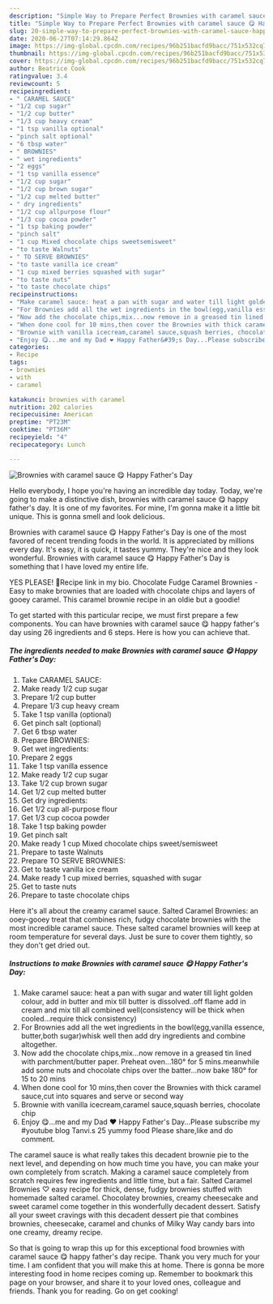 ```yaml
---
description: "Simple Way to Prepare Perfect Brownies with caramel sauce 😋 Happy Father&amp;#39;s Day"
title: "Simple Way to Prepare Perfect Brownies with caramel sauce 😋 Happy Father&amp;#39;s Day"
slug: 20-simple-way-to-prepare-perfect-brownies-with-caramel-sauce-happy-father-and-39-s-day
date: 2020-06-27T07:14:29.864Z
image: https://img-global.cpcdn.com/recipes/96b251bacfd9bacc/751x532cq70/brownies-with-caramel-sauce-😋-happy-fathers-day-recipe-main-photo.jpg
thumbnail: https://img-global.cpcdn.com/recipes/96b251bacfd9bacc/751x532cq70/brownies-with-caramel-sauce-😋-happy-fathers-day-recipe-main-photo.jpg
cover: https://img-global.cpcdn.com/recipes/96b251bacfd9bacc/751x532cq70/brownies-with-caramel-sauce-😋-happy-fathers-day-recipe-main-photo.jpg
author: Beatrice Cook
ratingvalue: 3.4
reviewcount: 5
recipeingredient:
- " CARAMEL SAUCE"
- "1/2 cup sugar"
- "1/2 cup butter"
- "1/3 cup heavy cream"
- "1 tsp vanilla optional"
- "pinch salt optional"
- "6 tbsp water"
- " BROWNIES"
- " wet ingredients"
- "2 eggs"
- "1 tsp vanilla essence"
- "1/2 cup sugar"
- "1/2 cup brown sugar"
- "1/2 cup melted butter"
- " dry ingredients"
- "1/2 cup allpurpose flour"
- "1/3 cup cocoa powder"
- "1 tsp baking powder"
- "pinch salt"
- "1 cup Mixed chocolate chips sweetsemisweet"
- "to taste Walnuts"
- " TO SERVE BROWNIES"
- "to taste vanilla ice cream"
- "1 cup mixed berries squashed with sugar"
- "to taste nuts"
- "to taste chocolate chips"
recipeinstructions:
- "Make caramel sauce: heat a pan with sugar and water till light golden colour, add in butter and mix till butter is dissolved..off flame add in cream and mix till all combined well(consistency will be thick when cooled...require thick consistency)"
- "For Brownies add all the wet ingredients in the bowl(egg,vanilla essence, butter,both sugar)whisk well then add dry ingredients and combine altogether."
- "Now add the chocolate chips,mix...now remove in a greased tin lined with parchment/butter paper. Preheat oven...180° for 5 mins.meanwhile add some nuts and chocolate chips over the batter...now bake 180° for 15 to 20 mins"
- "When done cool for 10 mins,then cover the Brownies with thick caramel sauce,cut into squares and serve or second way"
- "Brownie with vanilla icecream,caramel sauce,squash berries, chocolate chip"
- "Enjoy 😋...me and my Dad ❤ Happy Father&#39;s Day...Please subscribe my #youtube blog Tanvi.s 25 yummy food Please share,like and do comment."
categories:
- Recipe
tags:
- brownies
- with
- caramel

katakunci: brownies with caramel 
nutrition: 202 calories
recipecuisine: American
preptime: "PT23M"
cooktime: "PT36M"
recipeyield: "4"
recipecategory: Lunch

---
```



![Brownies with caramel sauce 😋 Happy Father&#39;s Day](https://img-global.cpcdn.com/recipes/96b251bacfd9bacc/751x532cq70/brownies-with-caramel-sauce-😋-happy-fathers-day-recipe-main-photo.jpg)

Hello everybody, I hope you're having an incredible day today. Today, we're going to make a distinctive dish, brownies with caramel sauce 😋 happy father&#39;s day. It is one of my favorites. For mine, I'm gonna make it a little bit unique. This is gonna smell and look delicious.

Brownies with caramel sauce 😋 Happy Father&#39;s Day is one of the most favored of recent trending foods in the world. It is appreciated by millions every day. It's easy, it is quick, it tastes yummy. They're nice and they look wonderful. Brownies with caramel sauce 😋 Happy Father&#39;s Day is something that I have loved my entire life.

YES PLEASE! 🍫Recipe link in my bio. Chocolate Fudge Caramel Brownies - Easy to make brownies that are loaded with chocolate chips and layers of gooey caramel. This caramel brownie recipe in an oldie but a goodie!


To get started with this particular recipe, we must first prepare a few components. You can have brownies with caramel sauce 😋 happy father&#39;s day using 26 ingredients and 6 steps. Here is how you can achieve that.

<!--inarticleads1-->

##### The ingredients needed to make Brownies with caramel sauce 😋 Happy Father&#39;s Day:

1. Take  CARAMEL SAUCE:
1. Make ready 1/2 cup sugar
1. Prepare 1/2 cup butter
1. Prepare 1/3 cup heavy cream
1. Take 1 tsp vanilla (optional)
1. Get pinch salt (optional)
1. Get 6 tbsp water
1. Prepare  BROWNIES:
1. Get  wet ingredients:
1. Prepare 2 eggs
1. Take 1 tsp vanilla essence
1. Make ready 1/2 cup sugar
1. Take 1/2 cup brown sugar
1. Get 1/2 cup melted butter
1. Get  dry ingredients:
1. Get 1/2 cup all-purpose flour
1. Get 1/3 cup cocoa powder
1. Take 1 tsp baking powder
1. Get pinch salt
1. Make ready 1 cup Mixed chocolate chips sweet/semisweet
1. Prepare to taste Walnuts
1. Prepare  TO SERVE BROWNIES:
1. Get to taste vanilla ice cream
1. Make ready 1 cup mixed berries, squashed with sugar
1. Get to taste nuts
1. Prepare to taste chocolate chips


Here it&#39;s all about the creamy caramel sauce. Salted Caramel Brownies: an ooey-gooey treat that combines rich, fudgy chocolate brownies with the most incredible caramel sauce. These salted caramel brownies will keep at room temperature for several days. Just be sure to cover them tightly, so they don&#39;t get dried out. 

<!--inarticleads2-->

##### Instructions to make Brownies with caramel sauce 😋 Happy Father&#39;s Day:

1. Make caramel sauce: heat a pan with sugar and water till light golden colour, add in butter and mix till butter is dissolved..off flame add in cream and mix till all combined well(consistency will be thick when cooled...require thick consistency)
1. For Brownies add all the wet ingredients in the bowl(egg,vanilla essence, butter,both sugar)whisk well then add dry ingredients and combine altogether.
1. Now add the chocolate chips,mix...now remove in a greased tin lined with parchment/butter paper. Preheat oven...180° for 5 mins.meanwhile add some nuts and chocolate chips over the batter...now bake 180° for 15 to 20 mins
1. When done cool for 10 mins,then cover the Brownies with thick caramel sauce,cut into squares and serve or second way
1. Brownie with vanilla icecream,caramel sauce,squash berries, chocolate chip
1. Enjoy 😋...me and my Dad ❤ Happy Father&#39;s Day...Please subscribe my #youtube blog Tanvi.s 25 yummy food Please share,like and do comment.


The caramel sauce is what really takes this decadent brownie pie to the next level, and depending on how much time you have, you can make your own completely from scratch. Making a caramel sauce completely from scratch requires few ingredients and little time, but a fair. Salted Caramel Brownies ♡ easy recipe for thick, dense, fudgy brownies stuffed with homemade salted caramel. Chocolatey brownies, creamy cheesecake and sweet caramel come together in this wonderfully decadent dessert. Satisfy all your sweet cravings with this decadent dessert pie that combines brownies, cheesecake, caramel and chunks of Milky Way candy bars into one creamy, dreamy recipe. 

So that is going to wrap this up for this exceptional food brownies with caramel sauce 😋 happy father&#39;s day recipe. Thank you very much for your time. I am confident that you will make this at home. There is gonna be more interesting food in home recipes coming up. Remember to bookmark this page on your browser, and share it to your loved ones, colleague and friends. Thank you for reading. Go on get cooking!
